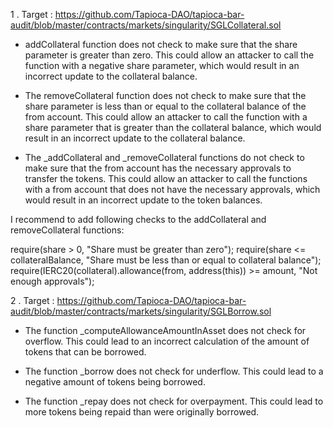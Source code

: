 1 . Target : https://github.com/Tapioca-DAO/tapioca-bar-audit/blob/master/contracts/markets/singularity/SGLCollateral.sol

-  addCollateral function does not check to make sure that the share parameter is greater than zero. This could allow an attacker to call the function with a negative share parameter, which would result in an incorrect update to the collateral balance.

- The removeCollateral function does not check to make sure that the share parameter is less than or equal to the collateral balance of the from account. This could allow an attacker to call the function with a share parameter that is greater than the collateral balance, which would result in an incorrect update to the collateral balance.

- The _addCollateral and _removeCollateral functions do not check to make sure that the from account has the necessary approvals to transfer the tokens. This could allow an attacker to call the functions with a from account that does not have the necessary approvals, which would result in an incorrect update to the token balances.

I recommend to add following checks to the addCollateral and removeCollateral functions:

require(share > 0, "Share must be greater than zero");
require(share <= collateralBalance, "Share must be less than or equal to collateral balance");
require(IERC20(collateral).allowance(from, address(this)) >= amount, "Not enough approvals");



2 . Target : https://github.com/Tapioca-DAO/tapioca-bar-audit/blob/master/contracts/markets/singularity/SGLBorrow.sol

- The function _computeAllowanceAmountInAsset does not check for overflow. This could lead to an incorrect calculation of the amount of tokens that can be borrowed.

- The function _borrow does not check for underflow. This could lead to a negative amount of tokens being borrowed.

- The function _repay does not check for overpayment. This could lead to more tokens being repaid than were originally borrowed.





